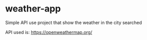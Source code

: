 # weather-app

Simple API use project that show the weather in the city searched

API used is: https://openweathermap.org/
